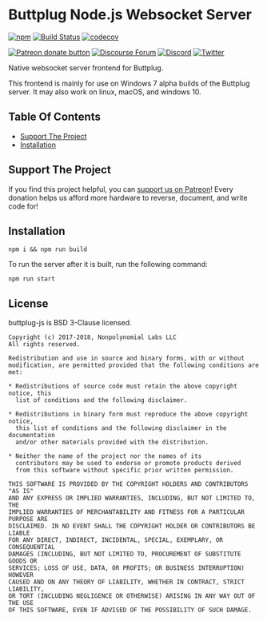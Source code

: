 # Buttplug Node.js Websocket Server

[![npm](https://img.shields.io/npm/v/buttplug.svg)](https://npmjs.com/package/buttplug)
[![Build Status](https://travis-ci.org/buttplugio/buttplug-js.svg?branch=master)](https://travis-ci.org/buttplugio/buttplug-js)
[![codecov](https://codecov.io/gh/buttplugio/buttplug-js/branch/master/graph/badge.svg)](https://codecov.io/gh/buttplugio/buttplug-js)

[![Patreon donate button](https://img.shields.io/badge/patreon-donate-yellow.svg)](https://www.patreon.com/qdot)
[![Discourse Forum](https://img.shields.io/badge/discourse-forum-blue.svg)](https://metafetish.club)
[![Discord](https://img.shields.io/discord/353303527587708932.svg?logo=discord)](https://discord.gg/t9g9RuD)
[![Twitter](https://img.shields.io/twitter/follow/buttplugio.svg?style=social&logo=twitter)](https://twitter.com/buttplugio)

Native websocket server frontend for Buttplug.

This frontend is mainly for use on Windows 7 alpha builds of the
Buttplug server. It may also work on linux, macOS, and windows 10.

## Table Of Contents

- [Support The Project](#support-the-project)
- [Installation](#installation)

## Support The Project

If you find this project helpful, you can [support us on
Patreon](http://patreon.com/qdot)! Every donation helps us afford more
hardware to reverse, document, and write code for!

## Installation

```
npm i && npm run build
```

To run the server after it is built, run the following command:

```
npm run start
```

## License

buttplug-js is BSD 3-Clause licensed.

    Copyright (c) 2017-2018, Nonpolynomial Labs LLC
    All rights reserved.

    Redistribution and use in source and binary forms, with or without
    modification, are permitted provided that the following conditions are met:

    * Redistributions of source code must retain the above copyright notice, this
      list of conditions and the following disclaimer.

    * Redistributions in binary form must reproduce the above copyright notice,
      this list of conditions and the following disclaimer in the documentation
      and/or other materials provided with the distribution.

    * Neither the name of the project nor the names of its
      contributors may be used to endorse or promote products derived
      from this software without specific prior written permission.

    THIS SOFTWARE IS PROVIDED BY THE COPYRIGHT HOLDERS AND CONTRIBUTORS "AS IS"
    AND ANY EXPRESS OR IMPLIED WARRANTIES, INCLUDING, BUT NOT LIMITED TO, THE
    IMPLIED WARRANTIES OF MERCHANTABILITY AND FITNESS FOR A PARTICULAR PURPOSE ARE
    DISCLAIMED. IN NO EVENT SHALL THE COPYRIGHT HOLDER OR CONTRIBUTORS BE LIABLE
    FOR ANY DIRECT, INDIRECT, INCIDENTAL, SPECIAL, EXEMPLARY, OR CONSEQUENTIAL
    DAMAGES (INCLUDING, BUT NOT LIMITED TO, PROCUREMENT OF SUBSTITUTE GOODS OR
    SERVICES; LOSS OF USE, DATA, OR PROFITS; OR BUSINESS INTERRUPTION) HOWEVER
    CAUSED AND ON ANY THEORY OF LIABILITY, WHETHER IN CONTRACT, STRICT LIABILITY,
    OR TORT (INCLUDING NEGLIGENCE OR OTHERWISE) ARISING IN ANY WAY OUT OF THE USE
    OF THIS SOFTWARE, EVEN IF ADVISED OF THE POSSIBILITY OF SUCH DAMAGE.
